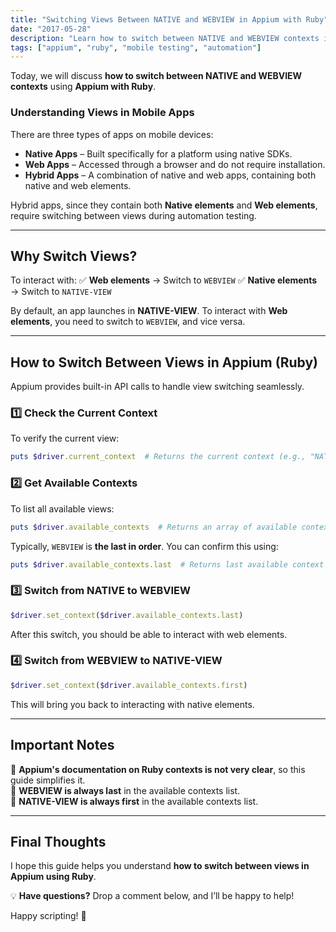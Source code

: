 ```yaml
---
title: "Switching Views Between NATIVE and WEBVIEW in Appium with Ruby"
date: "2017-05-28"
description: "Learn how to switch between NATIVE and WEBVIEW contexts in Appium using Ruby."
tags: ["appium", "ruby", "mobile testing", "automation"]
---
```


Today, we will discuss **how to switch between NATIVE and WEBVIEW contexts** using **Appium with Ruby**.

### **Understanding Views in Mobile Apps**
There are three types of apps on mobile devices:
- **Native Apps** – Built specifically for a platform using native SDKs.
- **Web Apps** – Accessed through a browser and do not require installation.
- **Hybrid Apps** – A combination of native and web apps, containing both native and web elements.

Hybrid apps, since they contain both **Native elements** and **Web elements**, require switching between views during automation testing.

---

## **Why Switch Views?**
To interact with:
✅ **Web elements** → Switch to `WEBVIEW`
✅ **Native elements** → Switch to `NATIVE-VIEW`

By default, an app launches in **NATIVE-VIEW**. To interact with **Web elements**, you need to switch to `WEBVIEW`, and vice versa.

---

## **How to Switch Between Views in Appium (Ruby)**
Appium provides built-in API calls to handle view switching seamlessly.

### **1️⃣ Check the Current Context**
To verify the current view:
```ruby
puts $driver.current_context  # Returns the current context (e.g., "NATIVE_APP")
```

### **2️⃣ Get Available Contexts**
To list all available views:
```ruby
puts $driver.available_contexts  # Returns an array of available contexts
```

Typically, `WEBVIEW` is **the last in order**. You can confirm this using:
```ruby
puts $driver.available_contexts.last  # Returns last available context (usually WEBVIEW)
```

### **3️⃣ Switch from NATIVE to WEBVIEW**
```ruby
$driver.set_context($driver.available_contexts.last)
```
After this switch, you should be able to interact with web elements.

### **4️⃣ Switch from WEBVIEW to NATIVE-VIEW**
```ruby
$driver.set_context($driver.available_contexts.first)
```
This will bring you back to interacting with native elements.

---

## **Important Notes**
📌 **Appium's documentation on Ruby contexts is not very clear**, so this guide simplifies it.  
📌 **WEBVIEW is always last** in the available contexts list.  
📌 **NATIVE-VIEW is always first** in the available contexts list.  

---

## **Final Thoughts**
I hope this guide helps you understand **how to switch between views in Appium using Ruby**. 

💡 **Have questions?** Drop a comment below, and I’ll be happy to help!

Happy scripting! 🚀
